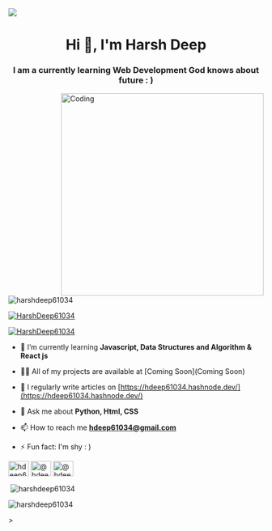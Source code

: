 <img src="https://miro.medium.com/max/1100/0*fcnL6h72kX6skH7H.jpeg">
<h1 align="center">Hi 👋, I'm Harsh Deep</h1>
<h3 align="center">I am a currently learning Web Development God knows about future : )</h3>
<img align="right" alt="Coding" width="400" src="https://miro.medium.com/max/720/1*IRGHmiGsa16stedQvIaZfw.gif">

<p align="left"> <img src="https://komarev.com/ghpvc/?username=harshdeep61034&label=Profile%20views&color=0e75b6&style=flat" alt="harshdeep61034" /> </p>

<p align="left"> <a href="https://github.com/ryo-ma/github-profile-trophy"><img src="https://github-profile-trophy.vercel.app/?username=HarshDeep61034" alt="HarshDeep61034" /></a> </p>

<p align="left"> <a href="https://twitter.com/HarshDeep61034" target="blank"><img src="https://img.shields.io/twitter/follow/HarshDeep61034?logo=twitter&style=for-the-badge" alt="HarshDeep61034" /></a> </p>

- 🌱 I’m currently learning **Javascript, Data Structures and Algorithm & React js**

- 👨‍💻 All of my projects are available at [Coming Soon](Coming Soon)

- 📝 I regularly write articles on [https://hdeep61034.hashnode.dev/](https://hdeep61034.hashnode.dev/)

- 💬 Ask me about **Python, Html, CSS**

- 📫 How to reach me **hdeep61034@gmail.com**

- ⚡  Fun fact: I'm shy : ) 

<p align="left">
<a href="https://twitter.com/hdeep61034" target="blank"><img align="center" src="https://raw.githubusercontent.com/rahuldkjain/github-profile-readme-generator/master/src/images/icons/Social/twitter.svg" alt="hdeep61034" height="30" width="40" /></a>
<a href="https://instagram.com/@hdeep61034" target="blank"><img align="center" src="https://raw.githubusercontent.com/rahuldkjain/github-profile-readme-generator/master/src/images/icons/Social/instagram.svg" alt="@hdeep61034" height="30" width="40" /></a>
<a href="https://www.hackerrank.com/@hdeep61034" target="blank"><img align="center" src="https://raw.githubusercontent.com/rahuldkjain/github-profile-readme-generator/master/src/images/icons/Social/hackerrank.svg" alt="@hdeep61034" height="30" width="40" /></a>
</p>

<p>&nbsp;<img align="center" src="https://github-readme-stats.vercel.app/api?username=harshdeep61034&show_icons=true&locale=en" alt="harshdeep61034" /></p>

<p><img align="center" src="https://github-readme-streak-stats.herokuapp.com/?user=harshdeep61034&" alt="harshdeep61034" /></p>>
